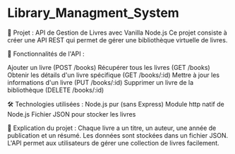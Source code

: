 # Library_Managment_System

📌 Projet : API de Gestion de Livres avec Vanilla Node.js
Ce projet consiste à créer une API REST qui permet de gérer une bibliothèque virtuelle de livres.

📂 Fonctionnalités de l'API :

Ajouter un livre (POST /books)
Récupérer tous les livres (GET /books)
Obtenir les détails d'un livre spécifique (GET /books/:id)
Mettre à jour les informations d'un livre (PUT /books/:id)
Supprimer un livre de la bibliothèque (DELETE /books/:id)

🛠️ Technologies utilisées :
Node.js pur (sans Express)
Module http natif de Node.js
Fichier JSON pour stocker les livres

📜 Explication du projet :
Chaque livre a un titre, un auteur, une année de publication et un résumé.
Les données sont stockées dans un fichier JSON.
L'API permet aux utilisateurs de gérer une collection de livres facilement.
